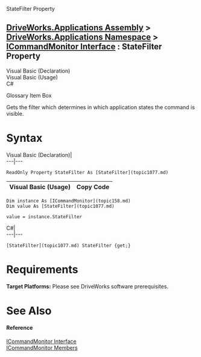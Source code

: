 StateFilter Property   
  
[DriveWorks.Applications Assembly](topic13.md) > [DriveWorks.Applications Namespace](topic16.md) > [ICommandMonitor Interface](topic158.md) : StateFilter Property  
---  
  
Visual Basic (Declaration)    
Visual Basic (Usage)    
C# 

Glossary Item Box

Gets the filter which determines in which application states the command is visible. 

# Syntax

Visual Basic (Declaration)|   
---|---  
      
    
    ReadOnly Property StateFilter As [StateFilter](topic1077.md)  
  
Visual Basic (Usage)| Copy Code  
---|---  
      
    
    Dim instance As [ICommandMonitor](topic158.md)
    Dim value As [StateFilter](topic1077.md)
     
    value = instance.StateFilter  
  
C#|   
---|---  
      
    
    [StateFilter](topic1077.md) StateFilter {get;}  
  
# Requirements

**Target Platforms:** Please see DriveWorks software prerequisites.

# See Also

#### Reference

[ICommandMonitor Interface](topic158.md)   
[ICommandMonitor Members](topic159.md)



